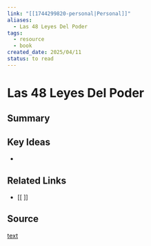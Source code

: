 ```yaml
---
link: "[[1744299820-personal|Personal]]"
aliases:
  - Las 48 Leyes Del Poder
tags:
  - resource
  - book
created_date: 2025/04/11
status: to read
---
```

# Las 48 Leyes Del Poder

## Summary


## Key Ideas
- 

## Related Links
- [[ ]]

## Source
[text](url) 
